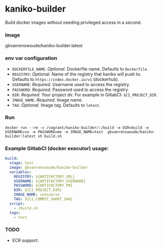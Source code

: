 # kaniko-builder

Build docker images without needing privileged access in a second.

### Image
gbvanrenswoude/kaniko-builder:latest

### env var configuration
- `DOCKERFILE_NAME`: *Optional.* Dockerfile name. Defaults to `Dockerfile`.
- `REGISTRY`: *Optional.* Name of the registry that kaniko will push to. Defaults to `https://index.docker.io/v1` (dockerhub).
- `USERNAME`: *Required.* Username used to access the registry.
- `PASSWORD`: *Required.* Password used to access the registry.
- `DIR`: *Required.* Your project dir. For example in GitlabCI: `$CI_PROJECT_DIR`.
- `IMAGE_NAME`: *Required.* Image name.
- `TAG`: *Optional.* Image tag. Defaults to `latest`.

### Run
```
docker run --rm -v /vagrant/kaniko-builder/:/build -e DIR=build -e USERNAME=so -e PASSWORD=me -e IMAGE_NAME=test  gbvanrenswoude/kaniko-builder:latest sh build.sh
```
### Example GitlabCI (docker executor) usage:
```yml
build:
  stage: test
  image: gbvanrenswoude/kaniko-builder
  variables:
    REGISTRY: ${ARTIFACTORY_URL}
    USERNAME: ${ARTIFACTORY_USERNAME}
    PASSWORD: ${ARTIFACTORY_PW}
    DIR: ${CI_PROJECT_DIR}
    IMAGE_NAME: concourse
    TAG: ${CI_COMMIT_SHORT_SHA}
  script:
    - /build.sh
  tags:
    - test
```

### TODO
- ECR support.
